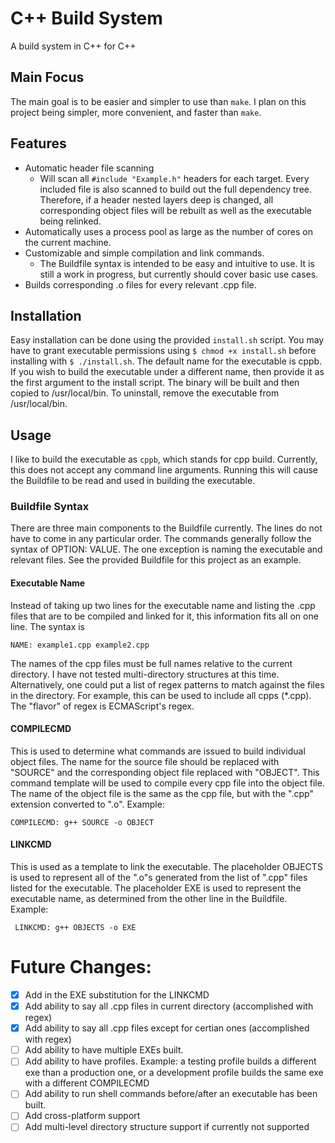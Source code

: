 # C++ Build System
A build system in C++ for C++

## Main Focus
The main goal is to be easier and simpler to use than `make`. I plan on this project being simpler, more convenient, and faster than `make`.

## Features
* Automatic header file scanning
   * Will scan all ```#include "Example.h"``` headers for each target. Every included file is also scanned to build out the full dependency tree. Therefore, if a header nested layers deep is changed, all corresponding object files will be rebuilt as well as the executable being relinked.
* Automatically uses a process pool as large as the number of cores on the current machine.
* Customizable and simple compilation and link commands.
    * The Buildfile syntax is intended to be easy and intuitive to use. It is still a work in progress, but currently should cover basic use cases.
* Builds corresponding .o files for every relevant .cpp file.

## Installation
Easy installation can be done using the provided ```install.sh``` script. You may have to grant executable permissions using ```$ chmod +x install.sh``` before installing with ```$ ./install.sh```. The default name for the executable is cppb. If you wish to build the executable under a different name, then provide it as the first argument to the install script. The binary will be built and then copied to /usr/local/bin. To uninstall, remove the executable from /usr/local/bin.

## Usage
I like to build the executable as `cppb`, which stands for cpp build. Currently, this does not accept any command line arguments. Running this will cause the Buildfile to be read and used in building the executable.
### Buildfile Syntax
There are three main components to the Buildfile currently. The lines do not have to come in any particular order. The commands generally follow the syntax of OPTION: VALUE. The one exception is naming the executable and relevant files. See the provided Buildfile for this project as an example.
#### Executable Name
Instead of taking up two lines for the executable name and listing the .cpp files that are to be compiled and linked for it, this information fits all on one line. The syntax is 

    NAME: example1.cpp example2.cpp

The names of the cpp files must be full names relative to the current directory. I have not tested multi-directory structures at this time.
Alternatively, one could put a list of regex patterns to match against the files in the directory. For example, this can be used to include all cpps (*\.cpp). The "flavor" of regex is ECMAScript's regex.
#### COMPILECMD
This is used to determine what commands are issued to build individual object files. The name for the source file should be replaced with "SOURCE" and the corresponding object file replaced with "OBJECT". This command template will be used to compile every cpp file into the object file. The name of the object file is the same as the cpp file, but with the ".cpp" extension converted to ".o".
Example:

    COMPILECMD: g++ SOURCE -o OBJECT
#### LINKCMD
This is used as a template to link the executable. The placeholder OBJECTS is used to represent all of the ".o"s generated from the list of ".cpp" files listed for the executable. The placeholder EXE is used to represent the executable name, as determined from the other line in the Buildfile.
Example:

     LINKCMD: g++ OBJECTS -o EXE

# Future Changes:
- [x] Add in the EXE substitution for the LINKCMD
- [x] Add ability to say all .cpp files in current directory (accomplished with regex)
- [x] Add ability to say all .cpp files except for certian ones (accomplished with regex)
- [ ] Add ability to have multiple EXEs built.
- [ ] Add ability to have profiles. Example: a testing profile builds a different exe than a production one, or a development profile builds the same exe with a different COMPILECMD
- [ ] Add ability to run shell commands before/after an executable has been built.
- [ ] Add cross-platform support
- [ ] Add multi-level directory structure support if currently not supported
